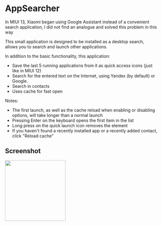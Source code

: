 # AppSearcher
In MIUI 13, Xiaomi began using Google Assistant instead of a convenient search application, I did not find an analogue and solved this problem in this way

This small application is designed to be installed as a desktop search, allows you to search and launch other applications.

In addition to the basic functionality, this application:
- Save the last 5 running applications from it as quick access icons (just like in MIUI 12)
- Search for the entered text on the Internet, using Yandex (by default) or Google.
- Search in contacts
- Uses cache for fast open

Notes:
- The first launch, as well as the cache reload when enabling or disabling options, will take longer than a normal launch
- Pressing Enter on the keyboard opens the first item in the list
- Long press on the quick launch icon removes the element
- If you haven't found a recently installed app or a recently added contact, click "Reload cache"

## Screenshot
<img src='https://github.com/mark99i/AppSearcher/raw/dev/photo_2022-03-12_03-00-02.jpg' width=200>
